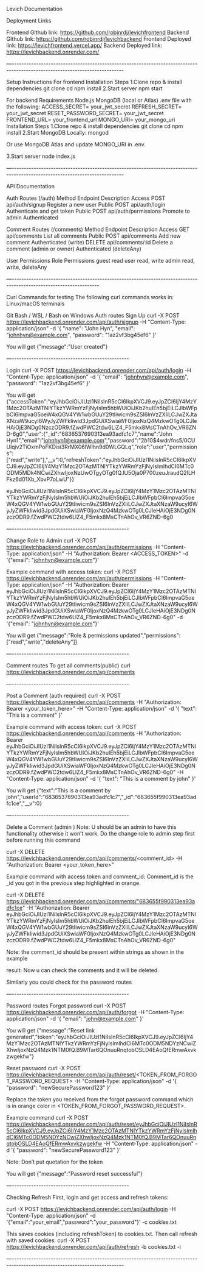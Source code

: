 Levich Documentation

Deployment Links

Frontend GIthub link: https://github.com/robinrdj/levichfrontend Backend GIthub link: https://github.com/robinrdj/levichbackend Frontend Deployed link: https://levichfrontend.vercel.app/ Backend Deployed link: https://levichbackend.onrender.com/

—----------------------------------------------------------------------------------------------------------------------------

Setup Instructions For frontend Installation Steps 1.Clone repo & install dependencies git clone cd npm install 2.Start server npm start

For backend Requirements Node.js MongoDB (local or Atlas) .env file with the following: ACCESS_SECRET= your_jwt_secret REFRESH_SECRET= your_jwt_secret RESET_PASSWORD_SECRET= your_jwt_secret FRONTEND_URL= your_frontend_url MONGO_URI= your_mongo_uri Installation Steps 1.Clone repo & install dependencies git clone cd npm install 2.Start MongoDB Locally: mongod

Or use MongoDB Atlas and update MONGO_URI in .env.

3.Start server node index.js

—----------------------------------------------------------------------------------------------------------------------------

API Documentation

Auth Routes (/auth) Method Endpoint Description Access POST api/auth/signup Register a new user Public POST api/auth/login Authenticate and get token Public POST api/auth/permissions Promote to admin Authenticated

Comment Routes (/comments) Method Endpoint Description Access GET api/comments List all comments Public POST api/comments Add new comment Authenticated (write) DELETE api/comments/:id Delete a comment (admin or owner) Authenticated (deleteAny)

User Permissions Role Permissions guest read user read, write admin read, write, deleteAny

—------------------------------------------------------------------------------------------------------------------

Curl Commands for testing The following curl commands works in: Linux/macOS terminals

Git Bash / WSL / Bash on Windows Auth routes Sign Up curl -X POST https://levichbackend.onrender.com/api/auth/signup
-H "Content-Type: application/json"
-d '{ "name": "John Hyn", "email": "johnhyn@example.com", "password": "1az2vf3bg45ef6" }'

You will get {"message":"User created"}

—------------------------------------------------

Login curl -X POST https://levichbackend.onrender.com/api/auth/login
-H "Content-Type: application/json"
-d '{ "email": "johnhyn@example.com", "password": "1az2vf3bg45ef6" }'

You will get {"accessToken":"eyJhbGciOiJIUzI1NiIsInR5cCI6IkpXVCJ9.eyJpZCI6IjY4MzY1Mzc2OTAzMTNlYTkzYWRmYzFjNyIsIm5hbWUiOiJKb2huIEh5bjEiLCJlbWFpbCI6ImpvaG5oeW4xQGV4YW1wbGUuY29tIiwicm9sZSI6InVzZXIiLCJwZXJtaXNzaW9ucyI6WyJyZWFkIiwid3JpdGUiXSwiaWF0IjoxNzQ4MzkwOTg0LCJleHAiOjE3NDg0NzczODR9.fZwdPWC2tdw6LlZ4_F5mkx8MsCTnAhOv_VR6ZND-6g0","user":{"_id":"6836537690313ea93adfc1c7","name":"John Hyn1","email":"johnhyn1@example.com","password":"$2b$10$4wdr/fns5/0CUUlqiv2TiOxmPoFKDisi3RrMX06lWIhn9d0WLGQLq","role":"user","permissions":["read","write"],"__v":0,"refreshToken":"eyJhbGciOiJIUzI1NiIsInR5cCI6IkpXVCJ9.eyJpZCI6IjY4MzY1Mzc2OTAzMTNlYTkzYWRmYzFjNyIsImlhdCI6MTc0ODM5MDk4NCwiZXhwIjoxNzUwOTgyOTg0fQ.lU5Oja0P700zeuJraudQ2ILHFkz6d01Xb_XbvP7oLwU"}}

eyJhbGciOiJIUzI1NiIsInR5cCI6IkpXVCJ9.eyJpZCI6IjY4MzY1Mzc2OTAzMTNlYTkzYWRmYzFjNyIsIm5hbWUiOiJKb2huIEh5bjEiLCJlbWFpbCI6ImpvaG5oeW4xQGV4YW1wbGUuY29tIiwicm9sZSI6InVzZXIiLCJwZXJtaXNzaW9ucyI6WyJyZWFkIiwid3JpdGUiXSwiaWF0IjoxNzQ4MzkwOTg0LCJleHAiOjE3NDg0NzczODR9.fZwdPWC2tdw6LlZ4_F5mkx8MsCTnAhOv_VR6ZND-6g0

—------------------------------------------------

Change Role to Admin curl -X POST https://levichbackend.onrender.com/api/auth/permissions
-H "Content-Type: application/json"
-H "Authorization: Bearer <ACCESS_TOKEN>"
-d '{"email": "johnhyn@example.com"}'

Example command with access token: curl -X POST https://levichbackend.onrender.com/api/auth/permissions
-H "Content-Type: application/json"
-H "Authorization: Bearer eyJhbGciOiJIUzI1NiIsInR5cCI6IkpXVCJ9.eyJpZCI6IjY4MzY1Mzc2OTAzMTNlYTkzYWRmYzFjNyIsIm5hbWUiOiJKb2huIEh5bjEiLCJlbWFpbCI6ImpvaG5oeW4xQGV4YW1wbGUuY29tIiwicm9sZSI6InVzZXIiLCJwZXJtaXNzaW9ucyI6WyJyZWFkIiwid3JpdGUiXSwiaWF0IjoxNzQ4MzkwOTg0LCJleHAiOjE3NDg0NzczODR9.fZwdPWC2tdw6LlZ4_F5mkx8MsCTnAhOv_VR6ZND-6g0"
-d '{"email": "johnhyn@example.com"}'

You will get {"message":"Role & permissions updated","permissions":["read","write","deleteAny"]}

—------------------------------------------------

Comment routes To get all comments(public) curl https://levichbackend.onrender.com/api/comments

—------------------------------------------------

Post a Comment (auth required) curl -X POST https://levichbackend.onrender.com/api/comments
-H "Authorization: Bearer <your_token_here>"
-H "Content-Type: application/json"
-d '{ "text": "This is a comment" }'

Example command with access token: curl -X POST https://levichbackend.onrender.com/api/comments
-H "Authorization: Bearer eyJhbGciOiJIUzI1NiIsInR5cCI6IkpXVCJ9.eyJpZCI6IjY4MzY1Mzc2OTAzMTNlYTkzYWRmYzFjNyIsIm5hbWUiOiJKb2huIEh5bjEiLCJlbWFpbCI6ImpvaG5oeW4xQGV4YW1wbGUuY29tIiwicm9sZSI6InVzZXIiLCJwZXJtaXNzaW9ucyI6WyJyZWFkIiwid3JpdGUiXSwiaWF0IjoxNzQ4MzkwOTg0LCJleHAiOjE3NDg0NzczODR9.fZwdPWC2tdw6LlZ4_F5mkx8MsCTnAhOv_VR6ZND-6g0"
-H "Content-Type: application/json"
-d '{ "text": "This is a comment by john" }'

You will get {"text":"This is a comment by john","userId":"6836537690313ea93adfc1c7","_id":"683655f990313ea93adfc1ce","__v":0}

—------------------------------------------------

Delete a Comment (admin ) Note: U should be an admin to have this functionality otherwise it won’t work. Do the change role to admin step first before running this command

curl -X DELETE https://levichbackend.onrender.com/api/comments/<comment_id>
-H "Authorization: Bearer <your_token_here>"

Example command with access token and comment_id: Comment_id is the _id you got in the previous step highlighted in orange.

curl -X DELETE https://levichbackend.onrender.com/api/comments/"683655f990313ea93adfc1ce"
-H "Authorization: Bearer eyJhbGciOiJIUzI1NiIsInR5cCI6IkpXVCJ9.eyJpZCI6IjY4MzY1Mzc2OTAzMTNlYTkzYWRmYzFjNyIsIm5hbWUiOiJKb2huIEh5bjEiLCJlbWFpbCI6ImpvaG5oeW4xQGV4YW1wbGUuY29tIiwicm9sZSI6InVzZXIiLCJwZXJtaXNzaW9ucyI6WyJyZWFkIiwid3JpdGUiXSwiaWF0IjoxNzQ4MzkwOTg0LCJleHAiOjE3NDg0NzczODR9.fZwdPWC2tdw6LlZ4_F5mkx8MsCTnAhOv_VR6ZND-6g0"

Note: the comment_id should be present within strings as shown in the example

result: Now u can check the comments and it will be deleted.

Similarly you could check for the password routes

—------------------------------------------------

Password routes Forgot password curl -X POST https://levichbackend.onrender.com/api/auth/forgot
-H "Content-Type: application/json"
-d '{ "email": "john@example.com" }'

You will get {"message":"Reset link generated","token":"eyJhbGciOiJIUzI1NiIsInR5cCI6IkpXVCJ9.eyJpZCI6IjY4MzY1Mzc2OTAzMTNlYTkzYWRmYzFjNyIsImlhdCI6MTc0ODM5NDYzNCwiZXhwIjoxNzQ4Mzk1NTM0fQ.B9MTar6QOnuuRnqtobOSLD4EAoQfERmwAxvkzwgekfw"}

Reset password curl -X POST https://levichbackend.onrender.com/api/auth/reset/<TOKEN_FROM_FORGOT_PASSWORD_REQUEST>
-H "Content-Type: application/json"
-d '{ "password": "newSecurePassword123" }'

Replace the token you received from the forgot password command which is in orange color in <TOKEN_FROM_FORGOT_PASSWORD_REQUEST>.

Example command curl -X POST https://levichbackend.onrender.com/api/auth/reset/eyJhbGciOiJIUzI1NiIsInR5cCI6IkpXVCJ9.eyJpZCI6IjY4MzY1Mzc2OTAzMTNlYTkzYWRmYzFjNyIsImlhdCI6MTc0ODM5NDYzNCwiZXhwIjoxNzQ4Mzk1NTM0fQ.B9MTar6QOnuuRnqtobOSLD4EAoQfERmwAxvkzwgekfw
-H "Content-Type: application/json"
-d '{ "password": "newSecurePassword123" }'

Note: Don’t put quotation for the token

You will get {"message":"Password reset successful"}

—------------------------------------------------

Checking Refresh First, login and get access and refresh tokens:

curl -X POST https://levichbackend.onrender.com/api/auth/login
-H "Content-Type: application/json"
-d '{"email":"your_email","password":"your_password"}'
-c cookies.txt

This saves cookies (including refreshToken) to cookies.txt. Then call refresh with saved cookies: curl -X POST https://levichbackend.onrender.com/api/auth/refresh
-b cookies.txt
-i

—----------------------------------------------------------------------------------------------------------------------------
